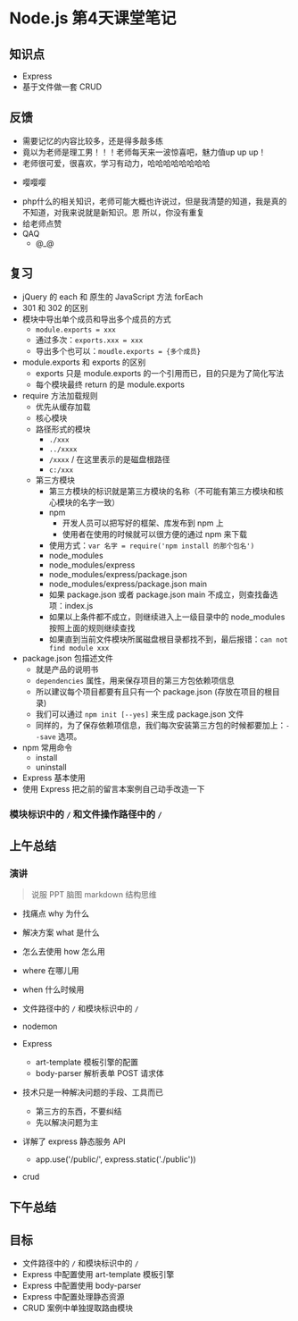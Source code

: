 # Node.js 第4天课堂笔记

## 知识点

- Express
- 基于文件做一套 CRUD

## 反馈

- 需要记忆的内容比较多，还是得多敲多练
-  竟以为老师是理工男！！！老师每天来一波惊喜吧，魅力值up up up！
-  老师很可爱，很喜欢，学习有动力，哈哈哈哈哈哈哈哈
  +  嘤嘤嘤
- php什么的相关知识，老师可能大概也许说过，但是我清楚的知道，我是真的不知道，对我来说就是新知识。恩 所以，你没有重复
- 给老师点赞
- QAQ
  + @_@

## 复习

- jQuery 的 each 和 原生的 JavaScript 方法 forEach
- 301 和 302 的区别
- 模块中导出单个成员和导出多个成员的方式
  + `module.exports = xxx`
  + 通过多次：`exports.xxx = xxx`
  + 导出多个也可以：`moudle.exports = {多个成员}`
- module.exports 和 exports 的区别
  + exports 只是 module.exports 的一个引用而已，目的只是为了简化写法
  + 每个模块最终 return 的是 module.exports
- require 方法加载规则
  + 优先从缓存加载
  + 核心模块
  + 路径形式的模块
    * `./xxx`
    * `../xxxx`
    * `/xxxx` / 在这里表示的是磁盘根路径
    * `c:/xxx`
  + 第三方模块
    * 第三方模块的标识就是第三方模块的名称（不可能有第三方模块和核心模块的名字一致）
    * npm
      - 开发人员可以把写好的框架、库发布到 npm 上
      - 使用者在使用的时候就可以很方便的通过 npm 来下载
    * 使用方式：`var 名字 = require('npm install 的那个包名')`
    * node_modules
    * node_modules/express
    * node_modules/express/package.json
    * node_modules/express/package.json main
    * 如果 package.json 或者 package.json main 不成立，则查找备选项：index.js
    * 如果以上条件都不成立，则继续进入上一级目录中的 node_modules 按照上面的规则继续查找
    * 如果直到当前文件模块所属磁盘根目录都找不到，最后报错：`can not find module xxx`
- package.json 包描述文件
  + 就是产品的说明书
  + `dependencies` 属性，用来保存项目的第三方包依赖项信息
  + 所以建议每个项目都要有且只有一个 package.json (存放在项目的根目录)
  + 我们可以通过 `npm init [--yes]` 来生成 package.json 文件
  + 同样的，为了保存依赖项信息，我们每次安装第三方包的时候都要加上：`--save` 选项。
- npm 常用命令
  + install
  + uninstall
- Express 基本使用
- 使用 Express 把之前的留言本案例自己动手改造一下

### 模块标识中的 `/` 和文件操作路径中的 `/`

## 上午总结

### 演讲

> 说服
> PPT
> 脑图
> markdown
> 结构思维

- 找痛点 why 为什么
- 解决方案 what 是什么
- 怎么去使用 how 怎么用
- where 在哪儿用
- when  什么时候用

- 文件路径中的 `/` 和模块标识中的 `/`
- nodemon
- Express
  + art-template 模板引擎的配置
  + body-parser 解析表单 POST 请求体
- 技术只是一种解决问题的手段、工具而已
  + 第三方的东西，不要纠结
  + 先以解决问题为主
- 详解了 express 静态服务 API
  + app.use('/public/', express.static('./public'))
- crud

## 下午总结

## 目标

- 文件路径中的 `/` 和模块标识中的 `/`
- Express 中配置使用 art-template 模板引擎
- Express 中配置使用 body-parser
- Express 中配置处理静态资源
- CRUD 案例中单独提取路由模块
